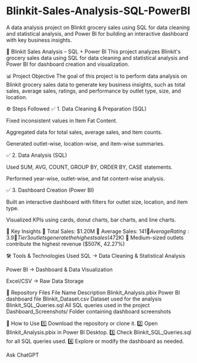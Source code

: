 # Blinkit-Sales-Analysis-SQL-PowerBI
A data analysis project on Blinkit grocery sales using SQL for data cleaning and statistical analysis, and Power BI for building an interactive dashboard with key business insights.

📌 Blinkit Sales Analysis – SQL + Power BI
This project analyzes Blinkit's grocery sales data using SQL for data cleaning and statistical analysis and Power BI for dashboard creation and visualization.

📊 Project Objective
The goal of this project is to perform data analysis on Blinkit grocery sales data to generate key business insights, such as total sales, average sales, ratings, and performance by outlet type, size, and location.

⚙️ Steps Followed
✅ 1. Data Cleaning & Preparation (SQL)

Fixed inconsistent values in Item Fat Content.

Aggregated data for total sales, average sales, and item counts.

Generated outlet-wise, location-wise, and item-wise summaries.

✅ 2. Data Analysis (SQL)

Used SUM, AVG, COUNT, GROUP BY, ORDER BY, CASE statements.

Performed year-wise, outlet-wise, and fat content-wise analysis.

✅ 3. Dashboard Creation (Power BI)

Built an interactive dashboard with filters for outlet size, location, and item type.

Visualized KPIs using cards, donut charts, bar charts, and line charts.

📌 Key Insights
🔹 Total Sales: $1.20M
🔹 Average Sales: $141
🔹 Average Rating: 3.9
🔹 Tier 3 outlets generate the highest sales ($472K)
🔹 Medium-sized outlets contribute the highest revenue ($507K, 42.27%)

🛠️ Tools & Technologies Used
SQL → Data Cleaning & Statistical Analysis

Power BI → Dashboard & Data Visualization

Excel/CSV → Raw Data Storage

📂 Repository Files
File Name	Description
Blinkit_Analysis.pbix	Power BI dashboard file
Blinkit_Dataset.csv	Dataset used for the analysis
Blinkit_SQL_Queries.sql	All SQL queries used in the project
Dashboard_Screenshots/	Folder containing dashboard screenshots

🚀 How to Use
1️⃣ Download the repository or clone it.
2️⃣ Open Blinkit_Analysis.pbix in Power BI Desktop.
3️⃣ Check Blinkit_SQL_Queries.sql for all SQL queries used.
4️⃣ Explore or modify the dashboard as needed.









Ask ChatGPT
